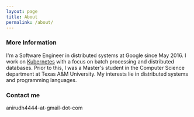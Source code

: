 ```yaml
---
layout: page
title: About
permalink: /about/
---
```



### More Information

I'm a Software Engineer in distributed systems at Google since May 2016. 
I work on [Kubernetes](https://github.com/kubernetes/kubernetes) with a focus on batch processing and distributed databases. 
Prior to this, I was a Master's student in the Computer Science department at Texas A&M University. 
My interests lie in distributed systems and programming languages.

### Contact me

anirudh4444-at-gmail-dot-com